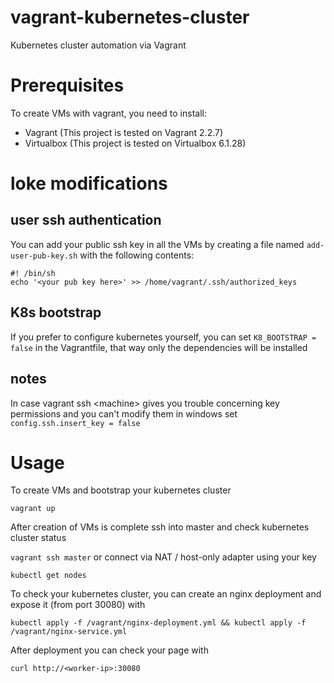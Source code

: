 # vagrant-kubernetes-cluster

Kubernetes cluster automation via Vagrant

# Prerequisites

To create VMs with vagrant, you need to install:
- Vagrant (This project is tested on Vagrant 2.2.7)
- Virtualbox (This project is tested on Virtualbox 6.1.28)

# loke modifications

## user ssh authentication
You can add your public ssh key in all the VMs by creating a file named `add-user-pub-key.sh` with the following contents:
```
#! /bin/sh
echo '<your pub key here>' >> /home/vagrant/.ssh/authorized_keys
```
## K8s bootstrap

If you prefer to configure kubernetes yourself, you can set `K8_BOOTSTRAP = false` in the Vagrantfile, that way only the dependencies will be installed

## notes
In case vagrant ssh \<machine\> gives you trouble concerning key permissions and you can't modify them in windows set `config.ssh.insert_key = false`

# Usage

To create VMs and bootstrap your kubernetes cluster

`vagrant up`

After creation of VMs is complete ssh into master and check kubernetes cluster status

`vagrant ssh master` or connect via NAT / host-only adapter using your key

`kubectl get nodes`

To check your kubernetes cluster, you can create an nginx deployment and expose it (from port 30080) with

`kubectl apply -f /vagrant/nginx-deployment.yml && kubectl apply -f /vagrant/nginx-service.yml`

After deployment you can check your page with 

`curl http://<worker-ip>:30080`

